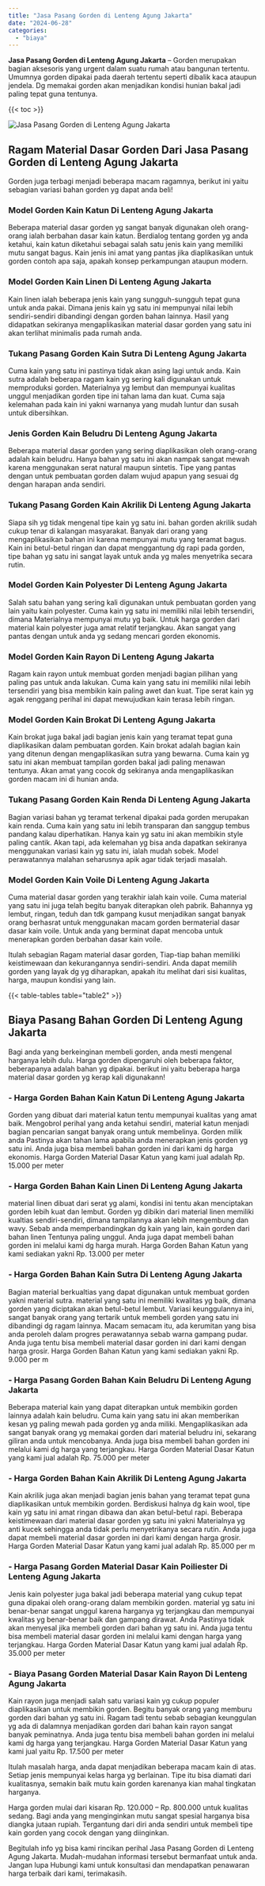 ```yaml
---
title: "Jasa Pasang Gorden di Lenteng Agung Jakarta"
date: "2024-06-28"
categories: 
  - "biaya"
---
```


**Jasa Pasang Gorden di Lenteng Agung Jakarta** – Gorden merupakan bagian aksesoris yang urgent dalam suatu rumah atau bangunan tertentu. Umumnya gorden dipakai pada daerah tertentu seperti dibalik kaca ataupun jendela. Dg memakai gorden akan menjadikan kondisi hunian bakal jadi paling tepat guna tentunya.

{{< toc >}}

![Jasa Pasang Gorden di Lenteng Agung Jakarta](/images/pasang-gorden-murah18.png)

## Ragam Material Dasar Gorden Dari Jasa Pasang Gorden di Lenteng Agung Jakarta

Gorden juga terbagi menjadi beberapa macam ragamnya, berikut ini yaitu sebagian variasi bahan gorden yg dapat anda beli!

### Model Gorden Kain Katun Di Lenteng Agung Jakarta

Beberapa material dasar gorden yg sangat banyak digunakan oleh orang-orang ialah berbahan dasar kain katun. Berdialog tentang gorden yg anda ketahui, kain katun diketahui sebagai salah satu jenis kain yang memiliki mutu sangat bagus. Kain jenis ini amat yang pantas jika diaplikasikan untuk gorden contoh apa saja, apakah konsep perkampungan ataupun modern.

### Model Gorden Kain Linen Di Lenteng Agung Jakarta

Kain linen ialah beberapa jenis kain yang sungguh-sungguh tepat guna untuk anda pakai. Dimana jenis kain yg satu ini mempunyai nilai lebih sendiri-sendiri dibandingi dengan gorden bahan lainnya. Hasil yang didapatkan sekiranya mengaplikasikan material dasar gorden yang satu ini akan terlihat minimalis pada rumah anda.

### Tukang Pasang Gorden Kain Sutra Di Lenteng Agung Jakarta

Cuma kain yang satu ini pastinya tidak akan asing lagi untuk anda. Kain sutra adalah beberapa ragam kain yg sering kali digunakan untuk memproduksi gorden. Materialnya yg lembut dan mempunyai kualitas unggul menjadikan gorden tipe ini tahan lama dan kuat. Cuma saja kelemahan pada kain ini yakni warnanya yang mudah luntur dan susah untuk dibersihkan.

### Jenis Gorden Kain Beludru Di Lenteng Agung Jakarta

Beberapa material dasar gorden yang sering diaplikasikan oleh orang-orang adalah kain beludru. Hanya bahan yg satu ini akan nampak sangat mewah karena menggunakan serat natural maupun sintetis. Tipe yang pantas dengan untuk pembuatan gorden dalam wujud apapun yang sesuai dg dengan harapan anda sendiri.

### Tukang Pasang Gorden Kain Akrilik Di Lenteng Agung Jakarta

Siapa sih yg tidak mengenal tipe kain yg satu ini. bahan gorden akrilik sudah cukup tenar di kalangan masyarakat. Banyak dari orang yang mengaplikasikan bahan ini karena mempunyai mutu yang teramat bagus. Kain ini betul-betul ringan dan dapat menggantung dg rapi pada gorden, tipe bahan yg satu ini sangat layak untuk anda yg males menyetrika secara rutin.

### Model Gorden Kain Polyester Di Lenteng Agung Jakarta

Salah satu bahan yang sering kali digunakan untuk pembuatan gorden yang lain yaitu kain polyester. Cuma kain yg satu ini memiliki nilai lebih tersendiri, dimana Materialnya mempunyai mutu yg baik. Untuk harga gorden dari material kain polyester juga amat relatif terjangkau. Akan sangat yang pantas dengan untuk anda yg sedang mencari gorden ekonomis.

### Model Gorden Kain Rayon Di Lenteng Agung Jakarta

Ragam kain rayon untuk membuat gorden menjadi bagian pilihan yang paling pas untuk anda lakukan. Cuma kain yang satu ini memiliki nilai lebih tersendiri yang bisa membikin kain paling awet dan kuat. Tipe serat kain yg agak renggang perihal ini dapat mewujudkan kain terasa lebih ringan.

### Model Gorden Kain Brokat Di Lenteng Agung Jakarta

Kain brokat juga bakal jadi bagian jenis kain yang teramat tepat guna diaplikasikan dalam pembuatan gorden. Kain brokat adalah bagian kain yang ditenun dengan mengaplikasikan sutra yang bewarna. Cuma kain yg satu ini akan membuat tampilan gorden bakal jadi paling menawan tentunya. Akan amat yang cocok dg sekiranya anda mengaplikasikan gorden macam ini di hunian anda.

### Tukang Pasang Gorden Kain Renda Di Lenteng Agung Jakarta

Bagian variasi bahan yg teramat terkenal dipakai pada gorden merupakan kain renda. Cuma kain yang satu ini lebih transparan dan sanggup tembus pandang kalau diperhatikan. Hanya kain yg satu ini akan membikin style paling cantik. Akan tapi, ada kelemahan yg bisa anda dapatkan sekiranya menggunakan variasi kain yg satu ini, ialah mudah sobek. Model perawatannya malahan seharusnya apik agar tidak terjadi masalah.

### Model Gorden Kain Voile Di Lenteng Agung Jakarta

Cuma material dasar gorden yang terakhir ialah kain voile. Cuma material yang satu ini juga telah begitu banyak diterapkan oleh pabrik. Bahannya yg lembut, ringan, teduh dan tdk gampang kusut menjadikan sangat banyak orang berhasrat untuk menggunakan macam gorden bermaterial dasar dasar kain voile. Untuk anda yang berminat dapat mencoba untuk menerapkan gorden berbahan dasar kain voile.

Itulah sebagian Ragam material dasar gorden, Tiap-tiap bahan memiliki keistimewaan dan kekurangannya sendiri-sendiri. Anda dapat memilih gorden yang layak dg yg diharapkan, apakah itu melihat dari sisi kualitas, harga, maupun kondisi yang lain.

{{< table-tables table="table2" >}}

## Biaya Pasang Bahan Gorden Di Lenteng Agung Jakarta

Bagi anda yang berkeinginan membeli gorden, anda mesti mengenal harganya lebih dulu. Harga gorden dipengaruhi oleh beberapa faktor, beberapanya adalah bahan yg dipakai. berikut ini yaitu beberapa harga material dasar gorden yg kerap kali digunakann!

### \- Harga Gorden Bahan Kain Katun Di Lenteng Agung Jakarta

Gorden yang dibuat dari material katun tentu mempunyai kualitas yang amat baik. Mengobrol perihal yang anda ketahui sendiri, material katun menjadi bagian pencarian sangat banyak orang untuk membelinya. Gorden milik anda Pastinya akan tahan lama apabila anda menerapkan jenis gorden yg satu ini. Anda juga bisa membeli bahan gorden ini dari kami dg harga ekonomis. Harga Gorden Material Dasar Katun yang kami jual adalah Rp. 15.000 per meter

### \- Harga Gorden Bahan Kain Linen Di Lenteng Agung Jakarta

material linen dibuat dari serat yg alami, kondisi ini tentu akan menciptakan gorden lebih kuat dan lembut. Gorden yg dibikin dari material linen memiliki kualtias sendiri-sendiri, dimana tampilannya akan lebih mengembung dan wavy. Sebab anda memperbandingkan dg kain yang lain, kain gorden dari bahan linen Tentunya paling unggul. Anda juga dapat membeli bahan gorden ini melalui kami dg harga murah. Harga Gorden Bahan Katun yang kami sediakan yakni Rp. 13.000 per meter

### \- Harga Gorden Bahan Kain Sutra Di Lenteng Agung Jakarta

Bagian material berkualtias yang dapat digunakan untuk membuat gorden yakni material sutra. material yang satu ini memiliki kwalitas yg baik, dimana gorden yang diciptakan akan betul-betul lembut. Variasi keunggulannya ini, sangat banyak orang yang tertarik untuk membeli gorden yang satu ini dibandingi dg ragam lainnya. Macam semacam itu, ada kerumitan yang bisa anda peroleh dalam progres perawatannya sebab warna gampang pudar. Anda juga tentu bisa membeli material dasar gorden ini dari kami dengan harga grosir. Harga Gorden Bahan Katun yang kami sediakan yakni Rp. 9.000 per m

### \- Harga Pasang Gorden Bahan Kain Beludru Di Lenteng Agung Jakarta

Beberapa material kain yang dapat diterapkan untuk membikin gorden lainnya adalah kain beludru. Cuma kain yang satu ini akan memberikan kesan yg paling mewah pada gorden yg anda miliki. Mengaplikasikan ada sangat banyak orang yg memakai gorden dari material beludru ini, sekarang giliran anda untuk mencobanya. Anda juga bisa membeli bahan gorden ini melalui kami dg harga yang terjangkau. Harga Gorden Material Dasar Katun yang kami jual adalah Rp. 75.000 per meter

### \- Harga Gorden Bahan Kain Akrilik Di Lenteng Agung Jakarta

Kain akrilik juga akan menjadi bagian jenis bahan yang teramat tepat guna diaplikasikan untuk membikin gorden. Berdiskusi halnya dg kain wool, tipe kain yg satu ini amat ringan dibawa dan akan betul-betul rapi. Beberapa keistimewaan dari material dasar gorden yg satu ini yakni Materialnya yg anti kucek sehingga anda tidak perlu menyetrikanya secara rutin. Anda juga dapat membeli material dasar gorden ini dari kami dengan harga grosir. Harga Gorden Material Dasar Katun yang kami jual adalah Rp. 85.000 per m

### \- Harga Pasang Gorden Material Dasar Kain Poiliester Di Lenteng Agung Jakarta

Jenis kain polyester juga bakal jadi beberapa material yang cukup tepat guna dipakai oleh orang-orang dalam membikin gorden. material yg satu ini benar-benar sangat unggul karena harganya yg terjangkau dan mempunyai kwalitas yg benar-benar baik dan gampang dirawat. Anda Pastinya tidak akan menyesal jika membeli gorden dari bahan yg satu ini. Anda juga tentu bisa membeli material dasar gorden ini melalui kami dengan harga yang terjangkau. Harga Gorden Material Dasar Katun yang kami jual adalah Rp. 35.000 per meter

### \- Biaya Pasang Gorden Material Dasar Kain Rayon Di Lenteng Agung Jakarta

Kain rayon juga menjadi salah satu variasi kain yg cukup populer diaplikasikan untuk membikin gorden. Begitu banyak orang yang memburu gorden dari bahan yg satu ini. Ragam tadi tentu sebab sebagian keunggulan yg ada di dalamnya menjadikan gorden dari bahan kain rayon sangat banyak peminatnya. Anda juga tentu bisa membeli bahan gorden ini melalui kami dg harga yang terjangkau. Harga Gorden Material Dasar Katun yang kami jual yaitu Rp. 17.500 per meter

Itulah masalah harga, anda dapat menjadikan beberapa macam kain di atas. Setiap jenis mempunyai kelas harga yg berlainan. Tipe itu bisa diamati dari kualitasnya, semakin baik mutu kain gorden karenanya kian mahal tingkatan harganya.

Harga gorden mulai dari kisaran Rp. 120.000 – Rp. 800.000 untuk kualitas sedang. Bagi anda yang menginginkan mutu sangat spesial harganya bisa diangka jutaan rupiah. Tergantung dari diri anda sendiri untuk membeli tipe kain gorden yang cocok dengan yang diinginkan.

Begitulah info yg bisa kami rincikan perihal Jasa Pasang Gorden di Lenteng Agung Jakarta. Mudah-mudahan informasi tersebut bermanfaat untuk anda. Jangan lupa Hubungi kami untuk konsultasi dan mendapatkan penawaran harga terbaik dari kami, terimakasih.
